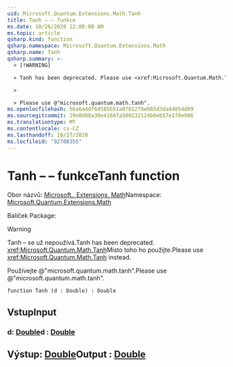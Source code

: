 ```yaml
---
uid: Microsoft.Quantum.Extensions.Math.Tanh
title: Tanh – – funkce
ms.date: 10/26/2020 12:00:00 AM
ms.topic: article
qsharp.kind: function
qsharp.namespace: Microsoft.Quantum.Extensions.Math
qsharp.name: Tanh
qsharp.summary: >-
  > [!WARNING]

  > Tanh has been deprecated. Please use <xref:Microsoft.Quantum.Math.Tanh> instead.

  >

  > Please use @"microsoft.quantum.math.tanh".
ms.openlocfilehash: 56a6a4df64585b51a87812f9e665d3da84054d09
ms.sourcegitcommit: 29e0d88a30e4166fa580132124b0eb57e1f0e986
ms.translationtype: MT
ms.contentlocale: cs-CZ
ms.lasthandoff: 10/27/2020
ms.locfileid: "92708355"
---
```

# <a name="tanh-function"></a><span data-ttu-id="62a8e-102">Tanh – – funkce</span><span class="sxs-lookup"><span data-stu-id="62a8e-102">Tanh function</span></span>

<span data-ttu-id="62a8e-103">Obor názvů: [Microsoft.. Extensions. Math](xref:Microsoft.Quantum.Extensions.Math)</span><span class="sxs-lookup"><span data-stu-id="62a8e-103">Namespace: [Microsoft.Quantum.Extensions.Math](xref:Microsoft.Quantum.Extensions.Math)</span></span>

<span data-ttu-id="62a8e-104">Balíček [](https://nuget.org/packages/)</span><span class="sxs-lookup"><span data-stu-id="62a8e-104">Package: [](https://nuget.org/packages/)</span></span>


> [!WARNING]
> <span data-ttu-id="62a8e-105">Tanh – se už nepoužívá.</span><span class="sxs-lookup"><span data-stu-id="62a8e-105">Tanh has been deprecated.</span></span> <span data-ttu-id="62a8e-106"><xref:Microsoft.Quantum.Math.Tanh>Místo toho ho použijte.</span><span class="sxs-lookup"><span data-stu-id="62a8e-106">Please use <xref:Microsoft.Quantum.Math.Tanh> instead.</span></span>
>
> <span data-ttu-id="62a8e-107">Používejte @"microsoft.quantum.math.tanh".</span><span class="sxs-lookup"><span data-stu-id="62a8e-107">Please use @"microsoft.quantum.math.tanh".</span></span>



```qsharp
function Tanh (d : Double) : Double
```


## <a name="input"></a><span data-ttu-id="62a8e-108">Vstup</span><span class="sxs-lookup"><span data-stu-id="62a8e-108">Input</span></span>

### <a name="d--double"></a><span data-ttu-id="62a8e-109">d: [Double](xref:microsoft.quantum.lang-ref.double)</span><span class="sxs-lookup"><span data-stu-id="62a8e-109">d : [Double](xref:microsoft.quantum.lang-ref.double)</span></span>





## <a name="output--double"></a><span data-ttu-id="62a8e-110">Výstup: [Double](xref:microsoft.quantum.lang-ref.double)</span><span class="sxs-lookup"><span data-stu-id="62a8e-110">Output : [Double](xref:microsoft.quantum.lang-ref.double)</span></span>

